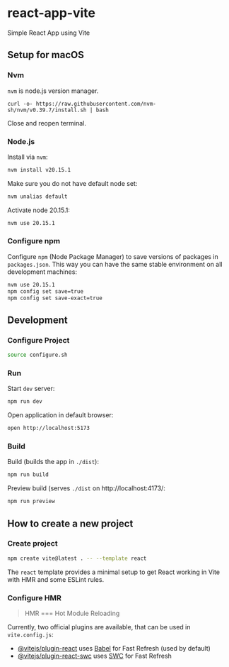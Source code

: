 # react-app-vite

Simple React App using Vite

## Setup for macOS

### Nvm

`nvm` is node.js version manager.

```
curl -o- https://raw.githubusercontent.com/nvm-sh/nvm/v0.39.7/install.sh | bash
```

Close and reopen terminal.

### Node.js

Install via `nvm`:

```bash
nvm install v20.15.1
```

Make sure you do not have default node set:

```bash
nvm unalias default
```

Activate node 20.15.1:

```bash
nvm use 20.15.1
```

### Configure npm

Configure `npm` (Node Package Manager) to save versions of packages in `packages.json`. This way you can have the same stable environment on all development machines:

```bash
nvm use 20.15.1
npm config set save=true
npm config set save-exact=true
```

## Development

### Configure Project

```bash
source configure.sh
```

### Run

Start `dev` server:

```bash
npm run dev
```

Open application in default browser:

```bash
open http://localhost:5173
```

### Build

Build (builds the app in `./dist`):

```bash
npm run build
```

Preview build (serves `./dist` on http://localhost:4173/:

```bash
npm run preview
```

## How to create a new project

### Create project

```bash
npm create vite@latest . -- --template react
```

The `react` template provides a minimal setup to get React working in Vite with HMR and some ESLint rules.

### Configure HMR 

>  HMR === Hot Module Reloading

Currently, two official plugins are available, that can be used in `vite.config.js`:

- [@vitejs/plugin-react](https://github.com/vitejs/vite-plugin-react/blob/main/packages/plugin-react/README.md) uses [Babel](https://babeljs.io/) for Fast Refresh (used by default)
- [@vitejs/plugin-react-swc](https://github.com/vitejs/vite-plugin-react-swc) uses [SWC](https://swc.rs/) for Fast Refresh
